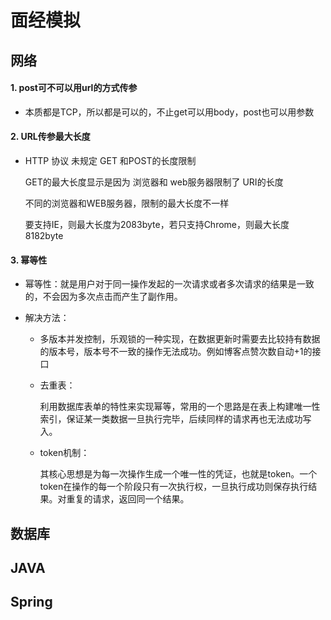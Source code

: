 # 面经模拟

## 网络

#### 1. post可不可以用url的方式传参

* 本质都是TCP，所以都是可以的，不止get可以用body，post也可以用参数

#### 2. URL传参最大长度

* HTTP 协议 未规定 GET 和POST的长度限制

  GET的最大长度显示是因为 浏览器和 web服务器限制了 URI的长度

  不同的浏览器和WEB服务器，限制的最大长度不一样

  要支持IE，则最大长度为2083byte，若只支持Chrome，则最大长度 8182byte

#### 3. 幂等性

* 幂等性：就是用户对于同一操作发起的一次请求或者多次请求的结果是一致的，不会因为多次点击而产生了副作用。

* 解决方法：

  * 多版本并发控制，乐观锁的一种实现，在数据更新时需要去比较持有数据的版本号，版本号不一致的操作无法成功。例如博客点赞次数自动+1的接口

  * 去重表：

    利用数据库表单的特性来实现幂等，常用的一个思路是在表上构建唯一性索引，保证某一类数据一旦执行完毕，后续同样的请求再也无法成功写入。

  * token机制：

    其核心思想是为每一次操作生成一个唯一性的凭证，也就是token。一个token在操作的每一个阶段只有一次执行权，一旦执行成功则保存执行结果。对重复的请求，返回同一个结果。

## 数据库

## JAVA

## Spring

